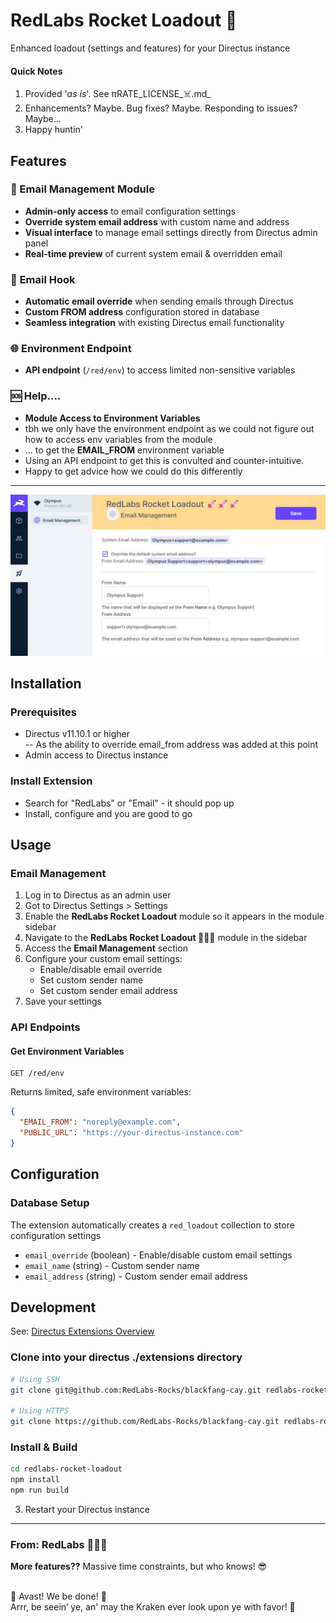 # RedLabs Rocket Loadout 🚀

Enhanced loadout (settings and features) for your Directus instance  

#### Quick Notes
1. Provided '_as is_'. See πRATE_LICENSE_☠️.md_
2. Enhancements? Maybe. Bug fixes? Maybe. Responding to issues? Maybe...
3. Happy huntin'


## Features

### 📧 Email Management Module
- **Admin-only access** to email configuration settings
- **Override system email address** with custom name and address
- **Visual interface** to manage email settings directly from Directus admin panel
- **Real-time preview** of current system email & overridden email

### 🔗 Email Hook
- **Automatic email override** when sending emails through Directus
- **Custom FROM address** configuration stored in database
- **Seamless integration** with existing Directus email functionality

### 🌐 Environment Endpoint
- **API endpoint** (`/red/env`) to access limited non-sensitive variables

### 🆘 Help....
- **Module Access to Environment Variables** 
- tbh we only have the environment endpoint as we could not figure out how to access env variables from the module  
- ... to get the __EMAIL_FROM__ environment variable
- Using an API endpoint to get this is convulted and counter-intuitive.
- Happy to get advice how we could do this differently

---
![](./screenshots/redlabs-email-management.jpg)


## Installation

### Prerequisites
- Directus v11.10.1 or higher  
    -- As the ability to override email_from address was added at this point
- Admin access to Directus instance

### Install Extension
- Search for "RedLabs" or "Email" - it should pop up
- Install, configure and you are good to go

## Usage

### Email Management
1. Log in to Directus as an admin user
2. Got to Directus Settings > Settings
3. Enable the __RedLabs Rocket Loadout__ module so it appears in the module sidebar
2. Navigate to the **RedLabs Rocket Loadout 🚀🚀🚀** module in the sidebar
3. Access the **Email Management** section
4. Configure your custom email settings:
   - Enable/disable email override
   - Set custom sender name
   - Set custom sender email address
5. Save your settings

### API Endpoints

#### Get Environment Variables
```
GET /red/env
```

Returns limited, safe environment variables:
```json
{
  "EMAIL_FROM": "noreply@example.com",
  "PUBLIC_URL": "https://your-directus-instance.com"
}
```

## Configuration

### Database Setup
The extension automatically creates a `red_loadout` collection to store configuration settings
- `email_override` (boolean) - Enable/disable custom email settings
- `email_name` (string) - Custom sender name
- `email_address` (string) - Custom sender email address

## Development

See: [Directus Extensions Overview](https://directus.io/docs/guides/extensions/overview)

### Clone into your directus ./extensions directory
```bash
# Using SSH
git clone git@github.com:RedLabs-Rocks/blackfang-cay.git redlabs-rocket-loadout

# Using HTTPS
git clone https://github.com/RedLabs-Rocks/blackfang-cay.git redlabs-rocket-loadout
```

### Install & Build
```bash
cd redlabs-rocket-loadout
npm install
npm run build
```
3. Restart your Directus instance

---

### From: RedLabs 🚀🚀🚀  
**More features??** Massive time constraints, but who knows! 😎  
<br/>

🏴 Avast! We be done! 🏴   
Arrr, be seein’ ye, an' may the Kraken ever look upon ye with favor! 🐙  

